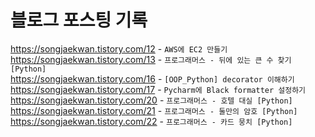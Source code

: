 # 블로그 포스팅 기록
https://songjaekwan.tistory.com/12 - `AWS에 EC2 만들기`
<br/>
https://songjaekwan.tistory.com/13 - `프로그래머스 - 뒤에 있는 큰 수 찾기 [Python]`
<br/>
https://songjaekwan.tistory.com/16 - `[OOP_Python] decorator 이해하기`
<br/>
https://songjaekwan.tistory.com/17 - `Pycharm에 Black formatter 설정하기`
<br/>
https://songjaekwan.tistory.com/20 - `프로그래머스 - 호텔 대실 [Python]`
<br/>
https://songjaekwan.tistory.com/21 - `프로그래머스 - 둘만의 암호 [Python]`
<br/>
https://songjaekwan.tistory.com/22 - `프로그래머스 - 카드 뭉치 [Python]`
